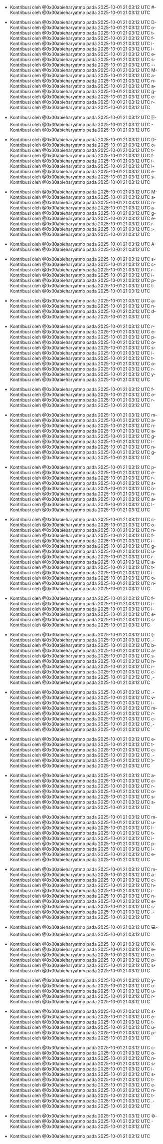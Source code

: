 - Kontribusi oleh @0x00abieharyatmo pada 2025-10-01 21:03:12 UTC
#- Kontribusi oleh @0x00abieharyatmo pada 2025-10-01 21:03:12 UTC
 - Kontribusi oleh @0x00abieharyatmo pada 2025-10-01 21:03:12 UTC
D- Kontribusi oleh @0x00abieharyatmo pada 2025-10-01 21:03:12 UTC
o- Kontribusi oleh @0x00abieharyatmo pada 2025-10-01 21:03:12 UTC
t- Kontribusi oleh @0x00abieharyatmo pada 2025-10-01 21:03:12 UTC
f- Kontribusi oleh @0x00abieharyatmo pada 2025-10-01 21:03:12 UTC
i- Kontribusi oleh @0x00abieharyatmo pada 2025-10-01 21:03:12 UTC
l- Kontribusi oleh @0x00abieharyatmo pada 2025-10-01 21:03:12 UTC
e- Kontribusi oleh @0x00abieharyatmo pada 2025-10-01 21:03:12 UTC
s- Kontribusi oleh @0x00abieharyatmo pada 2025-10-01 21:03:12 UTC
-- Kontribusi oleh @0x00abieharyatmo pada 2025-10-01 21:03:12 UTC
M- Kontribusi oleh @0x00abieharyatmo pada 2025-10-01 21:03:12 UTC
a- Kontribusi oleh @0x00abieharyatmo pada 2025-10-01 21:03:12 UTC
n- Kontribusi oleh @0x00abieharyatmo pada 2025-10-01 21:03:12 UTC
a- Kontribusi oleh @0x00abieharyatmo pada 2025-10-01 21:03:12 UTC
g- Kontribusi oleh @0x00abieharyatmo pada 2025-10-01 21:03:12 UTC
e- Kontribusi oleh @0x00abieharyatmo pada 2025-10-01 21:03:12 UTC
r- Kontribusi oleh @0x00abieharyatmo pada 2025-10-01 21:03:12 UTC

- Kontribusi oleh @0x00abieharyatmo pada 2025-10-01 21:03:12 UTC
🗄- Kontribusi oleh @0x00abieharyatmo pada 2025-10-01 21:03:12 UTC
️- Kontribusi oleh @0x00abieharyatmo pada 2025-10-01 21:03:12 UTC
 - Kontribusi oleh @0x00abieharyatmo pada 2025-10-01 21:03:12 UTC
D- Kontribusi oleh @0x00abieharyatmo pada 2025-10-01 21:03:12 UTC
o- Kontribusi oleh @0x00abieharyatmo pada 2025-10-01 21:03:12 UTC
t- Kontribusi oleh @0x00abieharyatmo pada 2025-10-01 21:03:12 UTC
f- Kontribusi oleh @0x00abieharyatmo pada 2025-10-01 21:03:12 UTC
i- Kontribusi oleh @0x00abieharyatmo pada 2025-10-01 21:03:12 UTC
l- Kontribusi oleh @0x00abieharyatmo pada 2025-10-01 21:03:12 UTC
e- Kontribusi oleh @0x00abieharyatmo pada 2025-10-01 21:03:12 UTC
s- Kontribusi oleh @0x00abieharyatmo pada 2025-10-01 21:03:12 UTC
 - Kontribusi oleh @0x00abieharyatmo pada 2025-10-01 21:03:12 UTC
M- Kontribusi oleh @0x00abieharyatmo pada 2025-10-01 21:03:12 UTC
a- Kontribusi oleh @0x00abieharyatmo pada 2025-10-01 21:03:12 UTC
n- Kontribusi oleh @0x00abieharyatmo pada 2025-10-01 21:03:12 UTC
a- Kontribusi oleh @0x00abieharyatmo pada 2025-10-01 21:03:12 UTC
g- Kontribusi oleh @0x00abieharyatmo pada 2025-10-01 21:03:12 UTC
e- Kontribusi oleh @0x00abieharyatmo pada 2025-10-01 21:03:12 UTC
r- Kontribusi oleh @0x00abieharyatmo pada 2025-10-01 21:03:12 UTC
:- Kontribusi oleh @0x00abieharyatmo pada 2025-10-01 21:03:12 UTC
 - Kontribusi oleh @0x00abieharyatmo pada 2025-10-01 21:03:12 UTC
A- Kontribusi oleh @0x00abieharyatmo pada 2025-10-01 21:03:12 UTC
 - Kontribusi oleh @0x00abieharyatmo pada 2025-10-01 21:03:12 UTC
s- Kontribusi oleh @0x00abieharyatmo pada 2025-10-01 21:03:12 UTC
c- Kontribusi oleh @0x00abieharyatmo pada 2025-10-01 21:03:12 UTC
r- Kontribusi oleh @0x00abieharyatmo pada 2025-10-01 21:03:12 UTC
i- Kontribusi oleh @0x00abieharyatmo pada 2025-10-01 21:03:12 UTC
p- Kontribusi oleh @0x00abieharyatmo pada 2025-10-01 21:03:12 UTC
t- Kontribusi oleh @0x00abieharyatmo pada 2025-10-01 21:03:12 UTC
 - Kontribusi oleh @0x00abieharyatmo pada 2025-10-01 21:03:12 UTC
a- Kontribusi oleh @0x00abieharyatmo pada 2025-10-01 21:03:12 UTC
n- Kontribusi oleh @0x00abieharyatmo pada 2025-10-01 21:03:12 UTC
d- Kontribusi oleh @0x00abieharyatmo pada 2025-10-01 21:03:12 UTC
 - Kontribusi oleh @0x00abieharyatmo pada 2025-10-01 21:03:12 UTC
r- Kontribusi oleh @0x00abieharyatmo pada 2025-10-01 21:03:12 UTC
e- Kontribusi oleh @0x00abieharyatmo pada 2025-10-01 21:03:12 UTC
p- Kontribusi oleh @0x00abieharyatmo pada 2025-10-01 21:03:12 UTC
o- Kontribusi oleh @0x00abieharyatmo pada 2025-10-01 21:03:12 UTC
s- Kontribusi oleh @0x00abieharyatmo pada 2025-10-01 21:03:12 UTC
i- Kontribusi oleh @0x00abieharyatmo pada 2025-10-01 21:03:12 UTC
t- Kontribusi oleh @0x00abieharyatmo pada 2025-10-01 21:03:12 UTC
o- Kontribusi oleh @0x00abieharyatmo pada 2025-10-01 21:03:12 UTC
r- Kontribusi oleh @0x00abieharyatmo pada 2025-10-01 21:03:12 UTC
y- Kontribusi oleh @0x00abieharyatmo pada 2025-10-01 21:03:12 UTC
 - Kontribusi oleh @0x00abieharyatmo pada 2025-10-01 21:03:12 UTC
f- Kontribusi oleh @0x00abieharyatmo pada 2025-10-01 21:03:12 UTC
o- Kontribusi oleh @0x00abieharyatmo pada 2025-10-01 21:03:12 UTC
r- Kontribusi oleh @0x00abieharyatmo pada 2025-10-01 21:03:12 UTC
 - Kontribusi oleh @0x00abieharyatmo pada 2025-10-01 21:03:12 UTC
m- Kontribusi oleh @0x00abieharyatmo pada 2025-10-01 21:03:12 UTC
a- Kontribusi oleh @0x00abieharyatmo pada 2025-10-01 21:03:12 UTC
n- Kontribusi oleh @0x00abieharyatmo pada 2025-10-01 21:03:12 UTC
a- Kontribusi oleh @0x00abieharyatmo pada 2025-10-01 21:03:12 UTC
g- Kontribusi oleh @0x00abieharyatmo pada 2025-10-01 21:03:12 UTC
i- Kontribusi oleh @0x00abieharyatmo pada 2025-10-01 21:03:12 UTC
n- Kontribusi oleh @0x00abieharyatmo pada 2025-10-01 21:03:12 UTC
g- Kontribusi oleh @0x00abieharyatmo pada 2025-10-01 21:03:12 UTC
 - Kontribusi oleh @0x00abieharyatmo pada 2025-10-01 21:03:12 UTC
p- Kontribusi oleh @0x00abieharyatmo pada 2025-10-01 21:03:12 UTC
e- Kontribusi oleh @0x00abieharyatmo pada 2025-10-01 21:03:12 UTC
r- Kontribusi oleh @0x00abieharyatmo pada 2025-10-01 21:03:12 UTC
s- Kontribusi oleh @0x00abieharyatmo pada 2025-10-01 21:03:12 UTC
o- Kontribusi oleh @0x00abieharyatmo pada 2025-10-01 21:03:12 UTC
n- Kontribusi oleh @0x00abieharyatmo pada 2025-10-01 21:03:12 UTC
a- Kontribusi oleh @0x00abieharyatmo pada 2025-10-01 21:03:12 UTC
l- Kontribusi oleh @0x00abieharyatmo pada 2025-10-01 21:03:12 UTC
 - Kontribusi oleh @0x00abieharyatmo pada 2025-10-01 21:03:12 UTC
c- Kontribusi oleh @0x00abieharyatmo pada 2025-10-01 21:03:12 UTC
o- Kontribusi oleh @0x00abieharyatmo pada 2025-10-01 21:03:12 UTC
n- Kontribusi oleh @0x00abieharyatmo pada 2025-10-01 21:03:12 UTC
f- Kontribusi oleh @0x00abieharyatmo pada 2025-10-01 21:03:12 UTC
i- Kontribusi oleh @0x00abieharyatmo pada 2025-10-01 21:03:12 UTC
g- Kontribusi oleh @0x00abieharyatmo pada 2025-10-01 21:03:12 UTC
u- Kontribusi oleh @0x00abieharyatmo pada 2025-10-01 21:03:12 UTC
r- Kontribusi oleh @0x00abieharyatmo pada 2025-10-01 21:03:12 UTC
a- Kontribusi oleh @0x00abieharyatmo pada 2025-10-01 21:03:12 UTC
t- Kontribusi oleh @0x00abieharyatmo pada 2025-10-01 21:03:12 UTC
i- Kontribusi oleh @0x00abieharyatmo pada 2025-10-01 21:03:12 UTC
o- Kontribusi oleh @0x00abieharyatmo pada 2025-10-01 21:03:12 UTC
n- Kontribusi oleh @0x00abieharyatmo pada 2025-10-01 21:03:12 UTC
 - Kontribusi oleh @0x00abieharyatmo pada 2025-10-01 21:03:12 UTC
f- Kontribusi oleh @0x00abieharyatmo pada 2025-10-01 21:03:12 UTC
i- Kontribusi oleh @0x00abieharyatmo pada 2025-10-01 21:03:12 UTC
l- Kontribusi oleh @0x00abieharyatmo pada 2025-10-01 21:03:12 UTC
e- Kontribusi oleh @0x00abieharyatmo pada 2025-10-01 21:03:12 UTC
s- Kontribusi oleh @0x00abieharyatmo pada 2025-10-01 21:03:12 UTC
 - Kontribusi oleh @0x00abieharyatmo pada 2025-10-01 21:03:12 UTC
(- Kontribusi oleh @0x00abieharyatmo pada 2025-10-01 21:03:12 UTC
.- Kontribusi oleh @0x00abieharyatmo pada 2025-10-01 21:03:12 UTC
b- Kontribusi oleh @0x00abieharyatmo pada 2025-10-01 21:03:12 UTC
a- Kontribusi oleh @0x00abieharyatmo pada 2025-10-01 21:03:12 UTC
s- Kontribusi oleh @0x00abieharyatmo pada 2025-10-01 21:03:12 UTC
h- Kontribusi oleh @0x00abieharyatmo pada 2025-10-01 21:03:12 UTC
r- Kontribusi oleh @0x00abieharyatmo pada 2025-10-01 21:03:12 UTC
c- Kontribusi oleh @0x00abieharyatmo pada 2025-10-01 21:03:12 UTC
,- Kontribusi oleh @0x00abieharyatmo pada 2025-10-01 21:03:12 UTC
 - Kontribusi oleh @0x00abieharyatmo pada 2025-10-01 21:03:12 UTC
.- Kontribusi oleh @0x00abieharyatmo pada 2025-10-01 21:03:12 UTC
v- Kontribusi oleh @0x00abieharyatmo pada 2025-10-01 21:03:12 UTC
i- Kontribusi oleh @0x00abieharyatmo pada 2025-10-01 21:03:12 UTC
m- Kontribusi oleh @0x00abieharyatmo pada 2025-10-01 21:03:12 UTC
r- Kontribusi oleh @0x00abieharyatmo pada 2025-10-01 21:03:12 UTC
c- Kontribusi oleh @0x00abieharyatmo pada 2025-10-01 21:03:12 UTC
,- Kontribusi oleh @0x00abieharyatmo pada 2025-10-01 21:03:12 UTC
 - Kontribusi oleh @0x00abieharyatmo pada 2025-10-01 21:03:12 UTC
e- Kontribusi oleh @0x00abieharyatmo pada 2025-10-01 21:03:12 UTC
t- Kontribusi oleh @0x00abieharyatmo pada 2025-10-01 21:03:12 UTC
c- Kontribusi oleh @0x00abieharyatmo pada 2025-10-01 21:03:12 UTC
.- Kontribusi oleh @0x00abieharyatmo pada 2025-10-01 21:03:12 UTC
)- Kontribusi oleh @0x00abieharyatmo pada 2025-10-01 21:03:12 UTC
 - Kontribusi oleh @0x00abieharyatmo pada 2025-10-01 21:03:12 UTC
a- Kontribusi oleh @0x00abieharyatmo pada 2025-10-01 21:03:12 UTC
c- Kontribusi oleh @0x00abieharyatmo pada 2025-10-01 21:03:12 UTC
r- Kontribusi oleh @0x00abieharyatmo pada 2025-10-01 21:03:12 UTC
o- Kontribusi oleh @0x00abieharyatmo pada 2025-10-01 21:03:12 UTC
s- Kontribusi oleh @0x00abieharyatmo pada 2025-10-01 21:03:12 UTC
s- Kontribusi oleh @0x00abieharyatmo pada 2025-10-01 21:03:12 UTC
 - Kontribusi oleh @0x00abieharyatmo pada 2025-10-01 21:03:12 UTC
m- Kontribusi oleh @0x00abieharyatmo pada 2025-10-01 21:03:12 UTC
u- Kontribusi oleh @0x00abieharyatmo pada 2025-10-01 21:03:12 UTC
l- Kontribusi oleh @0x00abieharyatmo pada 2025-10-01 21:03:12 UTC
t- Kontribusi oleh @0x00abieharyatmo pada 2025-10-01 21:03:12 UTC
i- Kontribusi oleh @0x00abieharyatmo pada 2025-10-01 21:03:12 UTC
p- Kontribusi oleh @0x00abieharyatmo pada 2025-10-01 21:03:12 UTC
l- Kontribusi oleh @0x00abieharyatmo pada 2025-10-01 21:03:12 UTC
e- Kontribusi oleh @0x00abieharyatmo pada 2025-10-01 21:03:12 UTC
 - Kontribusi oleh @0x00abieharyatmo pada 2025-10-01 21:03:12 UTC
m- Kontribusi oleh @0x00abieharyatmo pada 2025-10-01 21:03:12 UTC
a- Kontribusi oleh @0x00abieharyatmo pada 2025-10-01 21:03:12 UTC
c- Kontribusi oleh @0x00abieharyatmo pada 2025-10-01 21:03:12 UTC
h- Kontribusi oleh @0x00abieharyatmo pada 2025-10-01 21:03:12 UTC
i- Kontribusi oleh @0x00abieharyatmo pada 2025-10-01 21:03:12 UTC
n- Kontribusi oleh @0x00abieharyatmo pada 2025-10-01 21:03:12 UTC
e- Kontribusi oleh @0x00abieharyatmo pada 2025-10-01 21:03:12 UTC
s- Kontribusi oleh @0x00abieharyatmo pada 2025-10-01 21:03:12 UTC
.- Kontribusi oleh @0x00abieharyatmo pada 2025-10-01 21:03:12 UTC
 - Kontribusi oleh @0x00abieharyatmo pada 2025-10-01 21:03:12 UTC
💻- Kontribusi oleh @0x00abieharyatmo pada 2025-10-01 21:03:12 UTC
 - Kontribusi oleh @0x00abieharyatmo pada 2025-10-01 21:03:12 UTC
K- Kontribusi oleh @0x00abieharyatmo pada 2025-10-01 21:03:12 UTC
e- Kontribusi oleh @0x00abieharyatmo pada 2025-10-01 21:03:12 UTC
e- Kontribusi oleh @0x00abieharyatmo pada 2025-10-01 21:03:12 UTC
p- Kontribusi oleh @0x00abieharyatmo pada 2025-10-01 21:03:12 UTC
s- Kontribusi oleh @0x00abieharyatmo pada 2025-10-01 21:03:12 UTC
 - Kontribusi oleh @0x00abieharyatmo pada 2025-10-01 21:03:12 UTC
y- Kontribusi oleh @0x00abieharyatmo pada 2025-10-01 21:03:12 UTC
o- Kontribusi oleh @0x00abieharyatmo pada 2025-10-01 21:03:12 UTC
u- Kontribusi oleh @0x00abieharyatmo pada 2025-10-01 21:03:12 UTC
r- Kontribusi oleh @0x00abieharyatmo pada 2025-10-01 21:03:12 UTC
 - Kontribusi oleh @0x00abieharyatmo pada 2025-10-01 21:03:12 UTC
s- Kontribusi oleh @0x00abieharyatmo pada 2025-10-01 21:03:12 UTC
e- Kontribusi oleh @0x00abieharyatmo pada 2025-10-01 21:03:12 UTC
t- Kontribusi oleh @0x00abieharyatmo pada 2025-10-01 21:03:12 UTC
u- Kontribusi oleh @0x00abieharyatmo pada 2025-10-01 21:03:12 UTC
p- Kontribusi oleh @0x00abieharyatmo pada 2025-10-01 21:03:12 UTC
 - Kontribusi oleh @0x00abieharyatmo pada 2025-10-01 21:03:12 UTC
c- Kontribusi oleh @0x00abieharyatmo pada 2025-10-01 21:03:12 UTC
o- Kontribusi oleh @0x00abieharyatmo pada 2025-10-01 21:03:12 UTC
n- Kontribusi oleh @0x00abieharyatmo pada 2025-10-01 21:03:12 UTC
s- Kontribusi oleh @0x00abieharyatmo pada 2025-10-01 21:03:12 UTC
i- Kontribusi oleh @0x00abieharyatmo pada 2025-10-01 21:03:12 UTC
s- Kontribusi oleh @0x00abieharyatmo pada 2025-10-01 21:03:12 UTC
t- Kontribusi oleh @0x00abieharyatmo pada 2025-10-01 21:03:12 UTC
e- Kontribusi oleh @0x00abieharyatmo pada 2025-10-01 21:03:12 UTC
n- Kontribusi oleh @0x00abieharyatmo pada 2025-10-01 21:03:12 UTC
t- Kontribusi oleh @0x00abieharyatmo pada 2025-10-01 21:03:12 UTC
.- Kontribusi oleh @0x00abieharyatmo pada 2025-10-01 21:03:12 UTC
 - Kontribusi oleh @0x00abieharyatmo pada 2025-10-01 21:03:12 UTC
⚙- Kontribusi oleh @0x00abieharyatmo pada 2025-10-01 21:03:12 UTC
️- Kontribusi oleh @0x00abieharyatmo pada 2025-10-01 21:03:12 UTC

- Kontribusi oleh @0x00abieharyatmo pada 2025-10-01 21:03:12 UTC
